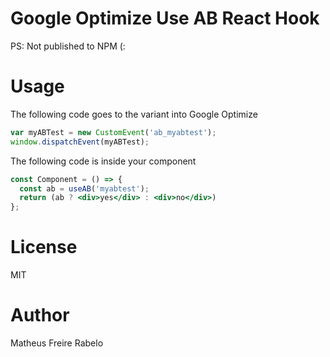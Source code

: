 # Google Optimize Use AB React Hook

PS: Not published to NPM (:

# Usage
The following code goes to the variant into Google Optimize
```js
var myABTest = new CustomEvent('ab_myabtest');
window.dispatchEvent(myABTest);
```

The following code is inside your component
```jsx
const Component = () => {
  const ab = useAB('myabtest');
  return (ab ? <div>yes</div> : <div>no</div>)
};
```

# License
MIT

# Author
Matheus Freire Rabelo
